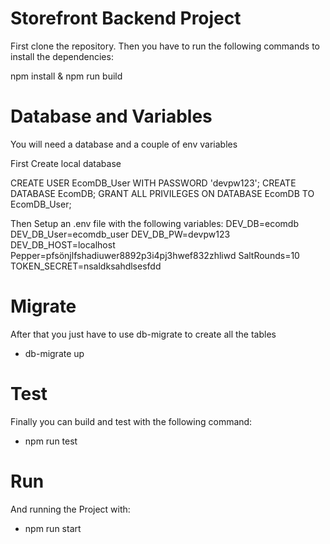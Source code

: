 # Storefront Backend Project

First clone the repository. Then you have to run the following commands to install the dependencies:

npm install & npm run build

# Database and Variables

You will need a database and a couple of env variables

First Create local database

CREATE USER EcomDB_User WITH PASSWORD 'devpw123';
CREATE DATABASE EcomDB;
GRANT ALL PRIVILEGES ON DATABASE EcomDB TO EcomDB_User;

Then Setup an .env file with the following variables:
DEV_DB=ecomdb
DEV_DB_User=ecomdb_user
DEV_DB_PW=devpw123
DEV_DB_HOST=localhost
Pepper=pfsönjlfshadiuwer8892p3i4pj3hwef832zhliwd
SaltRounds=10
TOKEN_SECRET=nsaldksahdlsesfdd

# Migrate

After that you just have to use db-migrate to create all the tables

- db-migrate up

# Test

Finally you can build and test with the following command:

- npm run test

# Run

And running the Project with:

- npm run start
